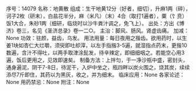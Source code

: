 序号：14079
名称：地黄散
组成：生干地黄12分（好者，细切），升麻1两（碎），诃子2枚（研末），白盐花半分，麻（米凡）（末）4合（取打1遍者），粟（饣贲）饭1大合，朱砂1两（细研，临烧时以沙牛粪汁调之，免飞上）。
出处：方出《博济》卷三，名见《圣济总录》卷一二○。
主治：脚风、肠风。肾虚齿痛。
加减：None
功效：驻颜，益齿，乌发。
用法用量：每日夜用之揩齿。欲用药时，以生姜1块如杏仁大烂嚼，须臾即吐却滓，以左手指揩3-5遍，就湿指点药末，更揩10数遍，含汁不得吐，以两手取津涂髭发，待辛辣定，即细细咽之。若能空心用3遍，饭后更用之，见效即速矣。
制备方法：上拌匀，于一净沙瓶中盛，密封头，通身遍泥，阴干7-8日，待泥干，入炉中坐之，瓶四畔以炭火围之，烧其炭，续续添尽7斤即住，其药以为黑灰，收之，并为细末。
临床应用：None
各家论述：None
用药禁忌：None
附注：None
